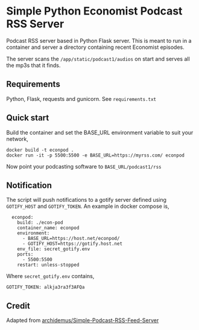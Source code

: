 # Simple Python Economist Podcast RSS Server

Podcast RSS server based in Python Flask server. This is meant to run in a container and server a directory containing recent Economist episodes.

The server scans the `/app/static/podcast1/audios` on start and serves all the mp3s that it finds.

## Requirements

Python, Flask, requests and gunicorn. See `requirements.txt`

## Quick start

Build the container and set the BASE_URL environment variable to suit your network,

```
docker build -t econpod .
docker run -it -p 5500:5500 -e BASE_URL=https://myrss.com/ econpod
```

Now point your podcasting software to `BASE_URL/podcast1/rss`

## Notification

The script will push notifications to a gotify server defined using `GOTIFY_HOST` and `GOTIFY_TOKEN`. An example in docker compose is,

```
  econpod:
    build: ./econ-pod
    container_name: econpod
    environment:
      - BASE_URL=https://host.net/econpod/
      - GOTIFY_HOST=https://gotify.host.net
    env_file: secret_gotify.env
    ports:
      - 5500:5500
    restart: unless-stopped
```

Where `secret_gotify.env` contains,

```
GOTIFY_TOKEN: alkja3ra3f3AFQa
```

## Credit

Adapted from [archidemus/Simple-Podcast-RSS-Feed-Server](https://github.com/archidemus/Simple-Podcast-RSS-Feed-Server)
